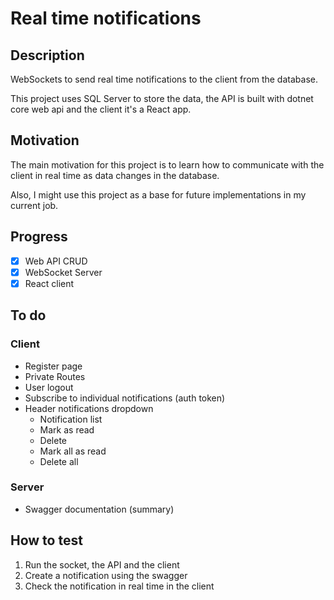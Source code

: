# Real time notifications

## Description

WebSockets to send real time notifications to the client from the database.

This project uses SQL Server to store the data, the API is built with dotnet core web api and the client it's a React app.

## Motivation

The main motivation for this project is to learn how to communicate with the client in real time as data changes in the database.

Also, I might use this project as a base for future implementations in my current job.

## Progress

- [x] Web API CRUD
- [x] WebSocket Server
- [x] React client

## To do

### Client

- Register page
- Private Routes
- User logout
- Subscribe to individual notifications (auth token)
- Header notifications dropdown
  - Notification list
  - Mark as read
  - Delete
  - Mark all as read
  - Delete all

### Server

- Swagger documentation (summary)

## How to test

1. Run the socket, the API and the client
2. Create a notification using the swagger
3. Check the notification in real time in the client
